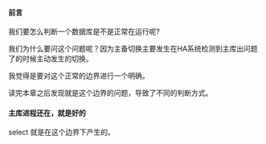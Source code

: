 #### 前言

我们要怎么判断一个数据库是不是正常在运行呢? 

我们为什么要问这个问题呢？因为主备切换主要发生在HA系统检测到主库出问题了的时候主动发生的切换。



我觉得是要对这个正常的边界进行一个明确。



读完本章之后发现就是这个边界的问题，导致了不同的判断方式。



#### 主库进程还在，就是好的

select 就是在这个边界下产生的。



